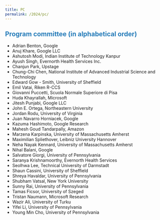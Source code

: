 ```yaml
---
title: PC
permalink: /2024/pc/
---
```


## <span style="color:#267CB9"> Program committee (in alphabetical order) </span>
  
* Adrian Benton, Google
* Anuj Khare, Google LLC
* Ashutosh Modi, Indian Institute of Technology Kanpur
* Ayush Singh, Evernorth Health Services Inc.
* Chanjun Park, Upstage
* Chung-Chi Chen, National Institute of Advanced Industrial Science and Technology
* Edward Gow - Smith, University of Sheffield
* Emil Vatai, Riken R-CCS
* Giovanni Puccetti, Scuola Normale Superiore di Pisa
* Huda Khayrallah, Microsoft
* Jitesh Punjabi, Google LLC
* John E. Ortega, Northeastern University
* Jordan Rodu, University of Virginia
* Juan Navarro Horniacek, Google
* Kazuma Hashimoto, Google Research
* Mahesh Goud Tandarpally, Amazon
* Marzena Karpinska, University of Massachusetts Amherst
* Maximilian Spliethover, Leibniz University Hannover
* Neha Nayak Kennard, University of Massachusetts Amherst
* Nihal Balani, Google
* Salvatore Giorgi, University of Pennsylvania
* Saranya Krishnamoorthy, Evernorth Health Services
* Seolhwa Lee, Technical University of Darmstadt
* Shaun Cassini, University of Sheffield
* Shreya Havaldar, University of Pennsylvania
* Shubham Vatsal, New York University
* Sunny Rai, University of Pennsylvania
* Tamas Ficsor, University of Szeged
* Tristan Naumann, Microsoft Research
* Wazir Ali, University of Turku
* Yifei Li, University of Pennsylvania
* Young Min Cho, University of Pennsylvania
